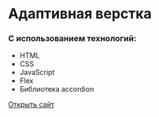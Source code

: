 # Адаптивная верстка
### С использованием технологий:
* HTML
* CSS
* JavaScript
* Flex
* Библиотека accordion

[Открыть сайт](https://jullit-dev.github.io/evklid-adaptive)
